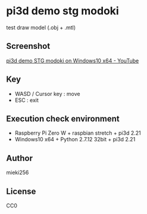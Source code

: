 <!-- -*- encoding: utf-8 -*- -->

pi3d demo stg modoki
====================

test draw model (.obj + .mtl)

Screenshot
----------

[pi3d demo STG modoki on Windows10 x64 - YouTube](https://youtu.be/uFN7cQmDUcA)


Key
---

- WASD / Cursor key : move
- ESC : exit

Execution check environment
---------------------------

- Raspberry Pi Zero W + raspbian stretch + pi3d 2.21
- Windows10 x64 + Python 2.7.12 32bit + pi3d 2.21

Author
------

mieki256


License
-------

CC0

